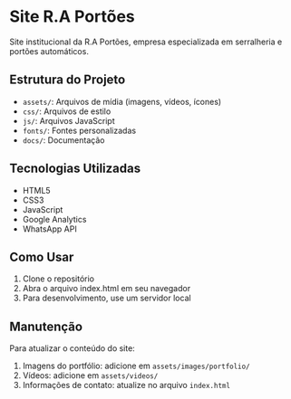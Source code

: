 # Site R.A Portões

Site institucional da R.A Portões, empresa especializada em serralheria e portões automáticos.

## Estrutura do Projeto

- `assets/`: Arquivos de mídia (imagens, vídeos, ícones)
- `css/`: Arquivos de estilo
- `js/`: Arquivos JavaScript
- `fonts/`: Fontes personalizadas
- `docs/`: Documentação

## Tecnologias Utilizadas

- HTML5
- CSS3
- JavaScript
- Google Analytics
- WhatsApp API

## Como Usar

1. Clone o repositório
2. Abra o arquivo index.html em seu navegador
3. Para desenvolvimento, use um servidor local

## Manutenção

Para atualizar o conteúdo do site:

1. Imagens do portfólio: adicione em `assets/images/portfolio/`
2. Vídeos: adicione em `assets/videos/`
3. Informações de contato: atualize no arquivo `index.html` 